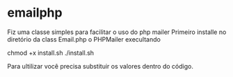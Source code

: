 # emailphp
Fiz uma classe simples para facilitar o uso do php mailer
Primeiro installe no diretório da class Email.php o PHPMailer execultando

chmod +x install.sh
./install.sh

Para ultilizar você precisa substituir os valores dentro do código.
